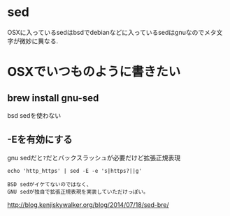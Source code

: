 # sed
OSXに入っているsedはbsdでdebianなどに入っているsedはgnuなのでメタ文字が微妙に異なる.

# OSXでいつものように書きたい
## brew install gnu-sed
bsd sedを使わない

## -Eを有効にする
gnu sedだと`?`だとバックスラッシュが必要だけど拡張正規表現
```shell
echo 'http_https' | sed -E -e 's|https?||g'
```

```
BSD sedがイケてないのではなく、
GNU sedが独自で拡張正規表現を実装していただけっぽい。
```

http://blog.kenjiskywalker.org/blog/2014/07/18/sed-bre/
